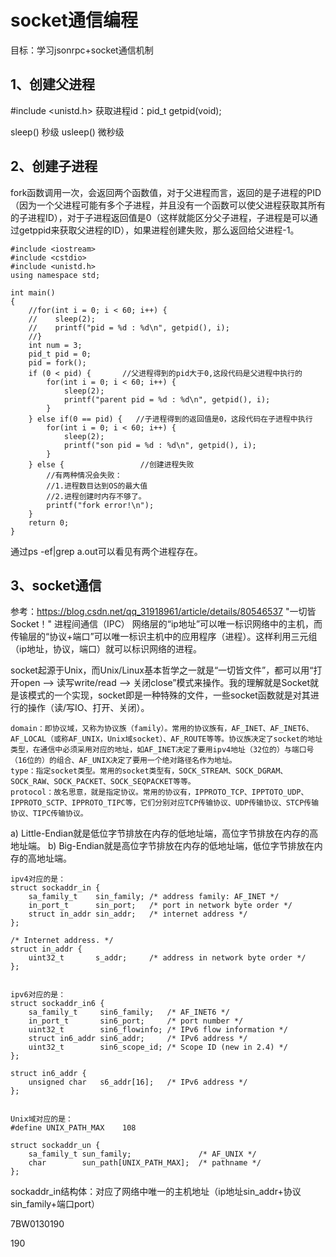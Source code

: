 # socket通信编程
目标：学习jsonrpc+socket通信机制

## 1、创建父进程
#include <unistd.h>
获取进程id：pid_t getpid(void);

sleep() 秒级
usleep() 微秒级

## 2、创建子进程
fork函数调用一次，会返回两个函数值，对于父进程而言，返回的是子进程的PID（因为一个父进程可能有多个子进程，并且没有一个函数可以使父进程获取其所有的子进程ID），对于子进程返回值是0（这样就能区分父子进程，子进程是可以通过getppid来获取父进程的ID），如果进程创建失败，那么返回给父进程-1。
```
#include <iostream>
#include <cstdio>
#include <unistd.h>
using namespace std;

int main()
{
    //for(int i = 0; i < 60; i++) {
    //    sleep(2);
    //    printf("pid = %d : %d\n", getpid(), i);
    //}
    int num = 3;
    pid_t pid = 0;
    pid = fork();
    if (0 < pid) {       //父进程得到的pid大于0,这段代码是父进程中执行的
        for(int i = 0; i < 60; i++) {
            sleep(2);
            printf("parent pid = %d : %d\n", getpid(), i);
        }
    } else if(0 == pid) {   //子进程得到的返回值是0，这段代码在子进程中执行
        for(int i = 0; i < 60; i++) {
            sleep(2);
            printf("son pid = %d : %d\n", getpid(), i);
        }
    } else {                 //创建进程失败
        //有两种情况会失败：
        //1.进程数目达到OS的最大值
        //2.进程创建时内存不够了。
        printf("fork error!\n");
    }
    return 0;
}
```

通过ps -ef|grep a.out可以看见有两个进程存在。

## 3、socket通信
参考：https://blog.csdn.net/qq_31918961/article/details/80546537
"一切皆Socket！"
进程间通信（IPC）
网络层的“ip地址”可以唯一标识网络中的主机，而传输层的“协议+端口”可以唯一标识主机中的应用程序（进程）。这样利用三元组（ip地址，协议，端口）就可以标识网络的进程。

socket起源于Unix，而Unix/Linux基本哲学之一就是“一切皆文件”，都可以用“打开open –> 读写write/read –> 关闭close”模式来操作。我的理解就是Socket就是该模式的一个实现，socket即是一种特殊的文件，一些socket函数就是对其进行的操作（读/写IO、打开、关闭）。
```
domain：即协议域，又称为协议族（family）。常用的协议族有，AF_INET、AF_INET6、AF_LOCAL（或称AF_UNIX，Unix域socket）、AF_ROUTE等等。协议族决定了socket的地址类型，在通信中必须采用对应的地址，如AF_INET决定了要用ipv4地址（32位的）与端口号（16位的）的组合、AF_UNIX决定了要用一个绝对路径名作为地址。
type：指定socket类型。常用的socket类型有，SOCK_STREAM、SOCK_DGRAM、SOCK_RAW、SOCK_PACKET、SOCK_SEQPACKET等等。
protocol：故名思意，就是指定协议。常用的协议有，IPPROTO_TCP、IPPTOTO_UDP、IPPROTO_SCTP、IPPROTO_TIPC等，它们分别对应TCP传输协议、UDP传输协议、STCP传输协议、TIPC传输协议。
```

a) Little-Endian就是低位字节排放在内存的低地址端，高位字节排放在内存的高地址端。
b) Big-Endian就是高位字节排放在内存的低地址端，低位字节排放在内存的高地址端。


```
ipv4对应的是： 
struct sockaddr_in {
    sa_family_t    sin_family; /* address family: AF_INET */
    in_port_t      sin_port;   /* port in network byte order */
    struct in_addr sin_addr;   /* internet address */
};

/* Internet address. */
struct in_addr {
    uint32_t       s_addr;     /* address in network byte order */
};


ipv6对应的是： 
struct sockaddr_in6 { 
    sa_family_t     sin6_family;   /* AF_INET6 */ 
    in_port_t       sin6_port;     /* port number */ 
    uint32_t        sin6_flowinfo; /* IPv6 flow information */ 
    struct in6_addr sin6_addr;     /* IPv6 address */ 
    uint32_t        sin6_scope_id; /* Scope ID (new in 2.4) */ 
};

struct in6_addr { 
    unsigned char   s6_addr[16];   /* IPv6 address */ 
};


Unix域对应的是： 
#define UNIX_PATH_MAX    108

struct sockaddr_un { 
    sa_family_t sun_family;               /* AF_UNIX */ 
    char        sun_path[UNIX_PATH_MAX];  /* pathname */ 
};
```

sockaddr_in结构体：对应了网络中唯一的主机地址（ip地址sin_addr+协议sin_family+端口port）




7BW0130190



190














